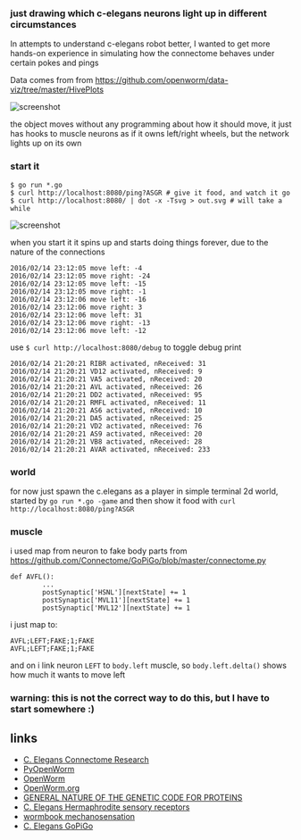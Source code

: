 ### just drawing which c-elegans neurons light up in different circumstances

In attempts to understand c-elegans robot better, I wanted to get more hands-on experience in simulating how the connectome behaves under certain pokes and pings

Data comes from from https://github.com/openworm/data-viz/tree/master/HivePlots

![screenshot](https://raw.githubusercontent.com/jackdoe/worm/master/out.gif)

the object moves without any programming about how it should move, it just has hooks to muscle neurons as if it owns left/right wheels, but the network lights up on its own

### start it

```
$ go run *.go
$ curl http://localhost:8080/ping?ASGR # give it food, and watch it go
$ curl http://localhost:8080/ | dot -x -Tsvg > out.svg # will take a while
```

![screenshot](https://raw.githubusercontent.com/jackdoe/worm/master/out.png)

when you start it it spins up and starts doing things forever, due to the nature of the connections

```
2016/02/14 23:12:05 move left: -4
2016/02/14 23:12:05 move right: -24
2016/02/14 23:12:05 move left: -15
2016/02/14 23:12:05 move right: -1
2016/02/14 23:12:06 move left: -16
2016/02/14 23:12:06 move right: 3
2016/02/14 23:12:06 move left: 31
2016/02/14 23:12:06 move right: -13
2016/02/14 23:12:06 move left: -12
```

use `$ curl http://localhost:8080/debug` to toggle debug print

```
2016/02/14 21:20:21 RIBR activated, nReceived: 31
2016/02/14 21:20:21 VD12 activated, nReceived: 9
2016/02/14 21:20:21 VA5 activated, nReceived: 20
2016/02/14 21:20:21 AVL activated, nReceived: 26
2016/02/14 21:20:21 DD2 activated, nReceived: 95
2016/02/14 21:20:21 RMFL activated, nReceived: 11
2016/02/14 21:20:21 AS6 activated, nReceived: 10
2016/02/14 21:20:21 DA5 activated, nReceived: 25
2016/02/14 21:20:21 VD2 activated, nReceived: 76
2016/02/14 21:20:21 AS9 activated, nReceived: 20
2016/02/14 21:20:21 VB8 activated, nReceived: 28
2016/02/14 21:20:21 AVAR activated, nReceived: 233
```

### world

for now just spawn the c.elegans as a player in simple terminal 2d world, started by `go run *.go -game` and then show it food with `curl http://localhost:8080/ping?ASGR`

### muscle

i used map from neuron to fake body parts from https://github.com/Connectome/GoPiGo/blob/master/connectome.py

```
def AVFL():
        ...
        postSynaptic['HSNL'][nextState] += 1
        postSynaptic['MVL11'][nextState] += 1
        postSynaptic['MVL12'][nextState] += 1
```

i just map to:

```
AVFL;LEFT;FAKE;1;FAKE
AVFL;LEFT;FAKE;1;FAKE
```

and on i link neuron `LEFT` to `body.left` muscle, so `body.left.delta()` shows how much it wants to move left

### warning: this is not the correct way to do this, but I have to start somewhere :)

## links 

* [C. Elegans Connectome Research](http://www.connectomeengine.com/Home/CElegans)
* [PyOpenWorm](https://github.com/openworm/PyOpenWorm)
* [OpenWorm](https://github.com/openworm/)
* [OpenWorm.org](http://www.openworm.org/)
* [GENERAL NATURE OF THE GENETIC CODE FOR PROTEINS](https://profiles.nlm.nih.gov/ps/access/SCBCBJ.pdf)
* [C. Elegans Hermaphrodite sensory receptors](http://wormatlas.org/hermaphrodite/nervous/Images/neurotable1leg.htm)
* [wormbook mechanosensation](http://www.wormbook.org/chapters/www_mechanosensation/mechanosensation.html)
* [C. Elegans GoPiGo](https://github.com/Connectome/GoPiGo)